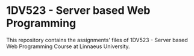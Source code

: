 # 1DV523 - Server based Web Programming

This repository contains the assignments' files of 1DV523 - Server based Web Programming Course at Linnaeus University.
